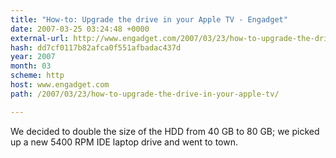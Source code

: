 ```yaml
---
title: "How-to: Upgrade the drive in your Apple TV - Engadget"
date: 2007-03-25 03:24:48 +0000
external-url: http://www.engadget.com/2007/03/23/how-to-upgrade-the-drive-in-your-apple-tv/
hash: dd7cf0117b82afca0f551afbadac437d
year: 2007
month: 03
scheme: http
host: www.engadget.com
path: /2007/03/23/how-to-upgrade-the-drive-in-your-apple-tv/

---
```


We decided to double the size of the HDD from 40 GB to 80 GB; we picked up a new 5400 RPM IDE laptop drive and went to town.
